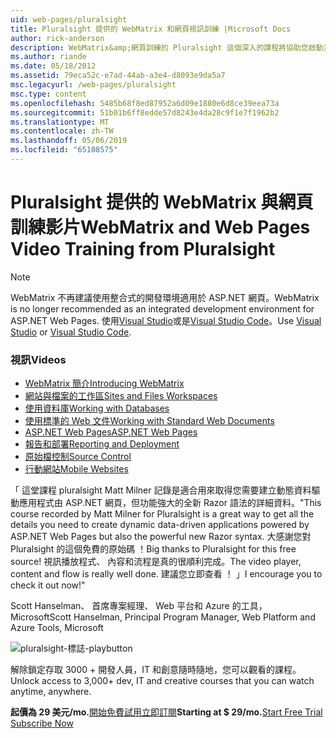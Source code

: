 ```yaml
---
uid: web-pages/pluralsight
title: Pluralsight 提供的 WebMatrix 和網頁視訊訓練 |Microsoft Docs
author: rick-anderson
description: WebMatrix&amp;網頁訓練的 Pluralsight 這個深入的課程將協助您啟動並執行使用 WebMatrix 及 ASP.NET Web Pages。 它涵蓋了 everythi...
ms.author: riande
ms.date: 05/18/2012
ms.assetid: 79eca52c-e7ad-44ab-a3e4-d8093e9da5a7
msc.legacyurl: /web-pages/pluralsight
msc.type: content
ms.openlocfilehash: 5485b68f8ed87952a6d09e1880e6d8ce39eea73a
ms.sourcegitcommit: 51b01b6ff8edde57d8243e4da28c9f1e7f1962b2
ms.translationtype: MT
ms.contentlocale: zh-TW
ms.lasthandoff: 05/06/2019
ms.locfileid: "65108575"
---
```

# <a name="webmatrix-and-web-pages-video-training-from-pluralsight"></a><span data-ttu-id="862f3-104">Pluralsight 提供的 WebMatrix 與網頁訓練影片</span><span class="sxs-lookup"><span data-stu-id="862f3-104">WebMatrix and Web Pages Video Training from Pluralsight</span></span>

> [!NOTE] 
> <span data-ttu-id="862f3-105">WebMatrix 不再建議使用整合式的開發環境適用於 ASP.NET 網頁。</span><span class="sxs-lookup"><span data-stu-id="862f3-105">WebMatrix is no longer recommended as an integrated development environment for ASP.NET Web Pages.</span></span> <span data-ttu-id="862f3-106">使用[Visual Studio](xref:aspnet/web-pages/overview/getting-started/program-asp-net-web-pages-in-visual-studio)或是[Visual Studio Code](https://code.visualstudio.com/)。</span><span class="sxs-lookup"><span data-stu-id="862f3-106">Use [Visual Studio](xref:aspnet/web-pages/overview/getting-started/program-asp-net-web-pages-in-visual-studio) or [Visual Studio Code](https://code.visualstudio.com/).</span></span>

### <a name="videos"></a><span data-ttu-id="862f3-107">視訊</span><span class="sxs-lookup"><span data-stu-id="862f3-107">Videos</span></span>

- [<span data-ttu-id="862f3-108">WebMatrix 簡介</span><span class="sxs-lookup"><span data-stu-id="862f3-108">Introducing WebMatrix</span></span>](https://pluralsight.com/training/Player?author=matt-milner&name=webmatrix-introduction-m1&mode=live&clip=0&course=webmatrix-introduction)
- [<span data-ttu-id="862f3-109">網站與檔案的工作區</span><span class="sxs-lookup"><span data-stu-id="862f3-109">Sites and Files Workspaces</span></span>](https://pluralsight.com/training/Player?author=matt-milner&name=webmatrix-introduction-m2&mode=live&clip=0&course=webmatrix-introduction)
- [<span data-ttu-id="862f3-110">使用資料庫</span><span class="sxs-lookup"><span data-stu-id="862f3-110">Working with Databases</span></span>](https://pluralsight.com/training/Player?author=matt-milner&name=webmatrix-introduction-m3&mode=live&clip=0&course=webmatrix-introduction)
- [<span data-ttu-id="862f3-111">使用標準的 Web 文件</span><span class="sxs-lookup"><span data-stu-id="862f3-111">Working with Standard Web Documents</span></span>](https://pluralsight.com/training/Player?author=matt-milner&name=webmatrix-introduction-m4&mode=live&clip=0&course=webmatrix-introduction)
- [<span data-ttu-id="862f3-112">ASP.NET Web Pages</span><span class="sxs-lookup"><span data-stu-id="862f3-112">ASP.NET Web Pages</span></span>](https://pluralsight.com/training/Player?author=matt-milner&name=webmatrix-introduction-m5&mode=live&clip=0&course=webmatrix-introduction)
- [<span data-ttu-id="862f3-113">報告和部署</span><span class="sxs-lookup"><span data-stu-id="862f3-113">Reporting and Deployment</span></span>](https://pluralsight.com/training/Player?author=matt-milner&name=webmatrix-introduction-m8&mode=live&clip=0&course=webmatrix-introduction)
- [<span data-ttu-id="862f3-114">原始檔控制</span><span class="sxs-lookup"><span data-stu-id="862f3-114">Source Control</span></span>](https://pluralsight.com/training/Player?author=matt-milner&name=webmatrix-introduction-m9&mode=live&clip=0&course=webmatrix-introduction)
- [<span data-ttu-id="862f3-115">行動網站</span><span class="sxs-lookup"><span data-stu-id="862f3-115">Mobile Websites</span></span>](https://pluralsight.com/training/Player?author=matt-milner&name=webmatrix-introduction-m10&mode=live&clip=0&course=webmatrix-introduction)

<span data-ttu-id="862f3-116">「 這堂課程 pluralsight Matt Milner 記錄是適合用來取得您需要建立動態資料驅動應用程式由 ASP.NET 網頁，但功能強大的全新 Razor 語法的詳細資料。</span><span class="sxs-lookup"><span data-stu-id="862f3-116">"This course recorded by Matt Milner for Pluralsight is a great way to get all the details you need to create dynamic data-driven applications powered by ASP.NET Web Pages but also the powerful new Razor syntax.</span></span> <span data-ttu-id="862f3-117">大感謝您對 Pluralsight 的這個免費的原始碼 ！</span><span class="sxs-lookup"><span data-stu-id="862f3-117">Big thanks to Pluralsight for this free source!</span></span> <span data-ttu-id="862f3-118">視訊播放程式、 內容和流程是真的很順利完成。</span><span class="sxs-lookup"><span data-stu-id="862f3-118">The video player, content and flow is really well done.</span></span> <span data-ttu-id="862f3-119">建議您立即查看 ！ 」</span><span class="sxs-lookup"><span data-stu-id="862f3-119">I encourage you to check it out now!"</span></span>

<span data-ttu-id="862f3-120">Scott Hanselman、 首席專案經理、 Web 平台和 Azure 的工具，Microsoft</span><span class="sxs-lookup"><span data-stu-id="862f3-120">Scott Hanselman, Principal Program Manager, Web Platform and Azure Tools, Microsoft</span></span>

![pluralsight-標誌-playbutton](pluralsight/_static/image1.png)

<span data-ttu-id="862f3-122">解除鎖定存取 3000 + 開發人員，IT 和創意隨時隨地，您可以觀看的課程。</span><span class="sxs-lookup"><span data-stu-id="862f3-122">Unlock access to 3,000+ dev, IT and creative courses that you can watch anytime, anywhere.</span></span>

<span data-ttu-id="862f3-123">**起價為 29 美元/mo.**[開始免費試用](https://pluralsight.com/microsoft/olt/subscribe/SubscriptionRedirector.aspx?freetrial=true&amp;utm_source=microsoft&amp;utm_medium=sponsored-page&amp;utm_content=webmatrix&amp;utm_campaign=microsoft-sponsored-course)[立即訂閱](https://pluralsight.com/microsoft/OLT/subscriptions.aspx?utm_source=microsoft&amp;utm_medium=sponsored-page&amp;utm_content=webmatrix&amp;utm_campaign=microsoft-sponsored-course)</span><span class="sxs-lookup"><span data-stu-id="862f3-123">**Starting at $ 29/mo.**[Start Free Trial](https://pluralsight.com/microsoft/olt/subscribe/SubscriptionRedirector.aspx?freetrial=true&amp;utm_source=microsoft&amp;utm_medium=sponsored-page&amp;utm_content=webmatrix&amp;utm_campaign=microsoft-sponsored-course) [Subscribe Now](https://pluralsight.com/microsoft/OLT/subscriptions.aspx?utm_source=microsoft&amp;utm_medium=sponsored-page&amp;utm_content=webmatrix&amp;utm_campaign=microsoft-sponsored-course)</span></span>
